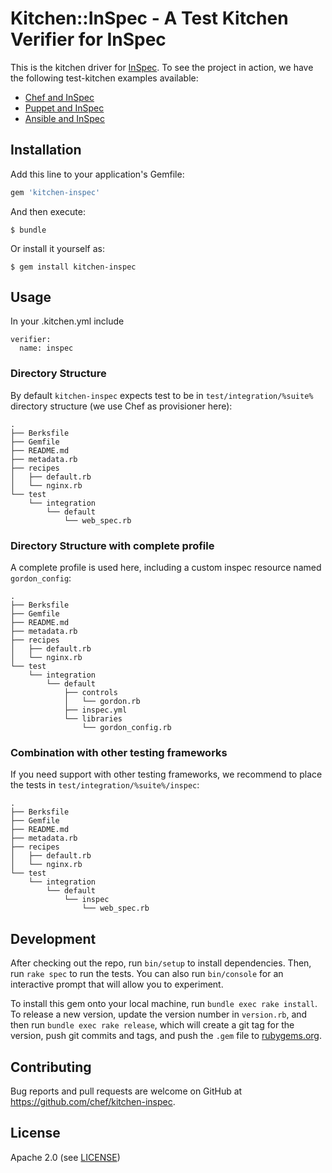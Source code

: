 # Kitchen::InSpec - A Test Kitchen Verifier for InSpec

This is the kitchen driver for [InSpec](https://github.com/chef/inspec). To see the project in action, we have the following test-kitchen examples available:

 - [Chef and InSpec](https://github.com/chef/inspec/tree/master/examples/kitchen-chef)
 - [Puppet and InSpec](https://github.com/chef/inspec/tree/master/examples/kitchen-puppet)
 - [Ansible and InSpec](https://github.com/chef/inspec/tree/master/examples/kitchen-ansible)

## Installation

Add this line to your application's Gemfile:

```ruby
gem 'kitchen-inspec'
```

And then execute:

    $ bundle

Or install it yourself as:

    $ gem install kitchen-inspec

## Usage

In your .kitchen.yml include
```
verifier:
  name: inspec
```

### Directory Structure

By default `kitchen-inspec` expects test to be in `test/integration/%suite%` directory structure (we use Chef as provisioner here):

```
.
├── Berksfile
├── Gemfile
├── README.md
├── metadata.rb
├── recipes
│   ├── default.rb
│   └── nginx.rb
└── test
    └── integration
        └── default
            └── web_spec.rb
```

### Directory Structure with complete profile

A complete profile is used here, including a custom inspec resource named `gordon_config`:

```
.
├── Berksfile
├── Gemfile
├── README.md
├── metadata.rb
├── recipes
│   ├── default.rb
│   └── nginx.rb
└── test
    └── integration
        └── default
            ├── controls
            │   └── gordon.rb
            ├── inspec.yml
            └── libraries
                └── gordon_config.rb
```

### Combination with other testing frameworks

If you need support with other testing frameworks, we recommend to place the tests in `test/integration/%suite%/inspec`:

```
.
├── Berksfile
├── Gemfile
├── README.md
├── metadata.rb
├── recipes
│   ├── default.rb
│   └── nginx.rb
└── test
    └── integration
        └── default
            └── inspec
                └── web_spec.rb
```

## Development

After checking out the repo, run `bin/setup` to install dependencies. Then, run `rake spec` to run the tests. You can also run `bin/console` for an interactive prompt that will allow you to experiment.

To install this gem onto your local machine, run `bundle exec rake install`. To release a new version, update the version number in `version.rb`, and then run `bundle exec rake release`, which will create a git tag for the version, push git commits and tags, and push the `.gem` file to [rubygems.org](https://rubygems.org).

## Contributing

Bug reports and pull requests are welcome on GitHub at https://github.com/chef/kitchen-inspec.

## License

Apache 2.0 (see [LICENSE][license])

[license]: https://github.com/chef/kitchen-inspec/blob/master/LICENSE
